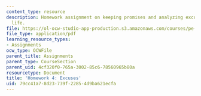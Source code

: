 ```yaml
---
content_type: resource
description: Homework assignment on keeping promises and analyzing excuses in your
  life.
file: https://ol-ocw-studio-app-production.s3.amazonaws.com/courses/pe-550-designing-your-life-spring-2009/79cc41a78d23739f22854d9ba621ecfa_MITPE_550iap09_s09_assn04.pdf
file_type: application/pdf
learning_resource_types:
- Assignments
ocw_type: OCWFile
parent_title: Assignments
parent_type: CourseSection
parent_uid: 4cf320f0-765a-3002-85c6-78560965b80a
resourcetype: Document
title: 'Homework 4: Excuses'
uid: 79cc41a7-8d23-739f-2285-4d9ba621ecfa
---
```

